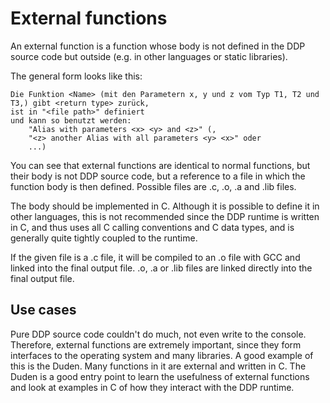 # External functions

An external function is a function whose body is not defined in the DDP source code but outside (e.g. in other languages or static libraries).

The general form looks like this:
```ddp
Die Funktion <Name> (mit den Parametern x, y und z vom Typ T1, T2 und T3,) gibt <return type> zurück,
ist in "<file path>" definiert
und kann so benutzt werden:
	"Alias with parameters <x> <y> and <z>" (,
	"<z> another Alias with all parameters <y> <x>" oder
	...)
```

You can see that external functions are identical to normal functions, but their body is not DDP source code, but a reference to a file in which the function body is then defined.
Possible files are .c, .o, .a and .lib files.

The body should be implemented in C.
Although it is possible to define it in other languages, this is not recommended since the DDP runtime is written in C, and thus uses all C calling conventions and C data types, and is generally quite tightly coupled to the runtime.

If the given file is a .c file, it will be compiled to an .o file with GCC and linked into the final output file.
.o, .a or .lib files are linked directly into the final output file.

## Use cases

Pure DDP source code couldn't do much, not even write to the console.
Therefore, external functions are extremely important, since they form interfaces to the operating system and many libraries.
A good example of this is the Duden. Many functions in it are external and written in C. The Duden is a good entry point to learn the usefulness of external functions and look at examples in C of how they interact with the DDP runtime.